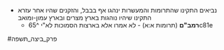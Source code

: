 * נביאים התקינו שהתרומות והמעשרות ינהגו אף בבבל, והזקנים שהיו אחר עזרא התקינו שיהיו נוהגות בארץ מצרים ובארץ עמון-ומואב
	* **רמב"ם** (תרומות א:א) - לא אמרו אלא בארצות הסמוכות לא"י ^65c81e

#פרק_ביצה_תשפה 